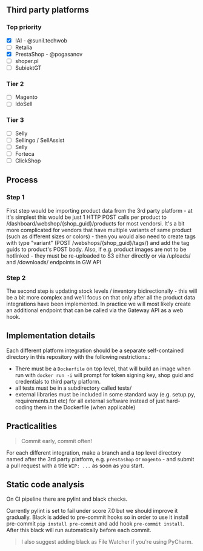 ## Third party platforms

### Top priority
 - [x] IAI - @sunil.techwob
 - [ ] Retalia
 - [x] PrestaShop - @pogasanov
 - [ ] shoper.pl
 - [ ] SubiektGT

### Tier 2
 - [ ] Magento
 - [ ] IdoSell

### Tier 3
 - [ ] Selly
 - [ ] Sellingo / SellAssist
 - [ ] Selly
 - [ ] Forteca
 - [ ] ClickShop

## Process

### Step 1
First step would be importing product data from the 3rd party platform - at it's simplest this would be just 1 HTTP POST calls per product to /dashboard/webshop/{shop_guid}/products for most vendorsi. It's a bit more complicated for vendors that have multiple variants of same product (such as different sizes or colors) - then you would also need to create tags with type "variant" (POST /webshops/{shop_guid}/tags/) and add the tag guids to product's POST body. Also, if e.g. product images are not to be hotlinked - they must be re-uploaded to S3 either directly or via /uploads/ and /downloads/ endpoints in GW API

### Step 2
The second step is updating stock levels / inventory bidirectionally - this will be a bit more complex and we'll focus on that only after all the product data integrations have been implemented. In practice we will most likely create an additional endpoint that can be called via the Gateway API as a web hook.


## Implementation details

Each different platform integration should be a separate self-contained directory in this repository with the following restrictions.:

* There must be a `Dockerfile` on top level, that will build an image when run with `docker run -i` will prompt for token signing key, shop guid and credentials to third party platform.
* all tests must be in a subdirectory called tests/ 
* external libraries must be included in some standard way (e.g. setup.py, requirements.txt etc) for all external software instead of just hard-coding them in the Dockerfile (when applicable)


## Practicalities

> Commit early, commit often!

For each different integration, make a branch and a top level directory named after the 3rd party platform, e.g. `prestashop` or `magento` - and submit a pull request with a title `WIP: ...` as soon as you start.


## Static code analysis
On CI pipeline there are pylint and black checks. 

Currently pylint is set to fail under score 7.0 but we should improve it gradually.
Black is added to pre-commit hooks so in order to use it install pre-commit `pip install pre-commit` and add hook `pre-commit install`.
After this black will run automatically before each commit.

> I also suggest adding black as File Watcher if you're using PyCharm.